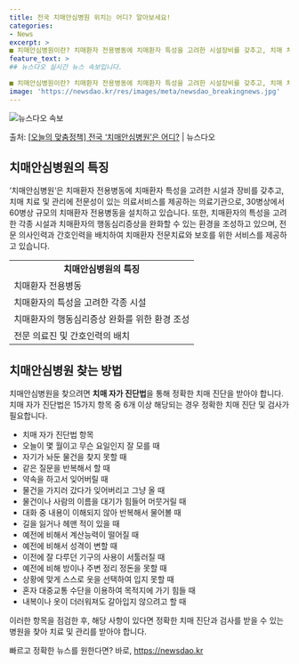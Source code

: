 ```yaml
---
title: 전국 치매안심병원 위치는 어디? 알아보세요!
categories:
- News
excerpt: >
■ 치매안심병원이란? 치매환자 전용병동에 치매환자 특성을 고려한 시설장비를 갖추고, 치매 치료관리에 전문성이…
feature_text: >
## 뉴스다오 실시간 뉴스 속보입니다.

■ 치매안심병원이란? 치매환자 전용병동에 치매환자 특성을 고려한 시설장비를 갖추고, 치매 치료관리에 전문성이…
image: 'https://newsdao.kr/res/images/meta/newsdao_breakingnews.jpg'
---
```


![뉴스다오 속보](https://newsdao.kr/res/images/meta/newsdao_breakingnews.jpg)

<p>출처: <a href="https://newsdao.kr/2902" rel="dofollow">[오늘의 맞춤정책] 전국 ‘치매안심병원’은 어디?</a> | 뉴스다오</p>


<h2 data-ke-size="size26">치매안심병원의 특징</h2>
<p data-ke-size="size16">‘치매안심병원‘은 치매환자 전용병동에 치매환자 특성을 고려한 시설과 장비를 갖추고, 치매 치료 및 관리에 전문성이 있는 의료서비스를 제공하는 의료기관으로, 30병상에서 60병상 규모의 치매환자 전용병동을 설치하고 있습니다. 또한, 치매환자의 특성을 고려한 각종 시설과 치매환자의 행동심리증상을 완화할 수 있는 환경을 조성하고 있으며, 전문 의사인력과 간호인력을 배치하여 치매환자 전문치료와 보호를 위한 서비스를 제공하고 있습니다.</p>

<table>
	<tr>
		<td style="text-align: center; height: 17px;"><b>치매안심병원의 특징</b></td>
	</tr>
	<tr>
		<td>치매환자 전용병동</td>
	</tr>
	<tr>
		<td>치매환자의 특성을 고려한 각종 시설</td>
	</tr>
	<tr>
		<td>치매환자의 행동심리증상 완화를 위한 환경 조성</td>
	</tr>
	<tr>
		<td>전문 의료진 및 간호인력의 배치</td>
	</tr>
</table>

<h2 data-ke-size="size26">치매안심병원 찾는 방법</h2>
<p data-ke-size="size16">치매안심병원을 찾으려면 <b>치매 자가 진단법</b>을 통해 정확한 치매 진단을 받아야 합니다. 치매 자가 진단법은 15가지 항목 중 6개 이상 해당되는 경우 정확한 치매 진단 및 검사가 필요합니다.</p>

<ul>
	<li>치매 자가 진단법 항목</li>
	<li>오늘이 몇 월이고 무슨 요일인지 잘 모를 때</li>
	<li>자기가 놔둔 물건을 찾지 못할 때</li>
	<li>같은 질문을 반복해서 할 때</li>
	<li>약속을 하고서 잊어버릴 때</li>
	<li>물건을 가지러 갔다가 잊어버리고 그냥 올 때</li>
	<li>물건이나 사람의 이름을 대기가 힘들어 머뭇거릴 때</li>
	<li>대화 중 내용이 이해되지 않아 반복해서 물어볼 때</li>
	<li>길을 잃거나 헤맨 적이 있을 때</li>
	<li>예전에 비해서 계산능력이 떨어질 때</li>
	<li>예전에 비해서 성격이 변할 때</li>
	<li>이전에 잘 다루던 기구의 사용이 서툴러질 때</li>
	<li>예전에 비해 방이나 주변 정리 정돈을 못할 때</li>
	<li>상황에 맞게 스스로 옷을 선택하여 입지 못할 때</li>
	<li>혼자 대중교통 수단을 이용하여 목적지에 가기 힘들 때</li>
	<li>내복이나 옷이 더러워져도 갈아입지 않으려고 할 때</li>
</ul>

<p data-ke-size="size16">이러한 항목을 점검한 후, 해당 사항이 있다면 정확한 치매 진단과 검사를 받을 수 있는 병원을 찾아 치료 및 관리를 받아야 합니다.</p>
 

빠르고 정확한 뉴스를 원한다면? 바로, <a href="https://newsdao.kr" rel="dofollow">https://newsdao.kr</a>


    
